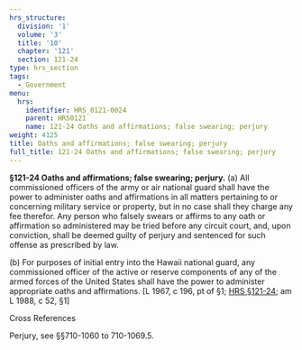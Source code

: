 ```yaml
---
hrs_structure:
  division: '1'
  volume: '3'
  title: '10'
  chapter: '121'
  section: 121-24
type: hrs_section
tags:
  - Government
menu:
  hrs:
    identifier: HRS_0121-0024
    parent: HRS0121
    name: 121-24 Oaths and affirmations; false swearing; perjury
weight: 4125
title: Oaths and affirmations; false swearing; perjury
full_title: 121-24 Oaths and affirmations; false swearing; perjury
---
```

**§121-24 Oaths and affirmations; false swearing; perjury.** (a) All commissioned officers of the army or air national guard shall have the power to administer oaths and affirmations in all matters pertaining to or concerning military service or property, but in no case shall they charge any fee therefor. Any person who falsely swears or affirms to any oath or affirmation so administered may be tried before any circuit court, and, upon conviction, shall be deemed guilty of perjury and sentenced for such offense as prescribed by law.

(b) For purposes of initial entry into the Hawaii national guard, any commissioned officer of the active or reserve components of any of the armed forces of the United States shall have the power to administer appropriate oaths and affirmations. [L 1967, c 196, pt of §1; [HRS §121-24](/title-10/chapter-121/section-121-24/); am L 1988, c 52, §1]

Cross References

Perjury, see §§710-1060 to 710-1069.5.
